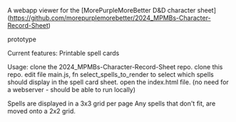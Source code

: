 A webapp viewer for the [MorePurpleMoreBetter D&D character sheet] (https://github.com/morepurplemorebetter/2024_MPMBs-Character-Record-Sheet)

prototype

Current features:
Printable spell cards

Usage:
clone the 2024_MPMBs-Character-Record-Sheet repo.
clone this repo.
edit file main.js, fn select_spells_to_render to select which spells should display in the spell card sheet. 
open the index.html file. (no need for a webserver - should be able to run locally)

Spells are displayed in a 3x3 grid per page
Any spells that don't fit, are moved onto a 2x2 grid.